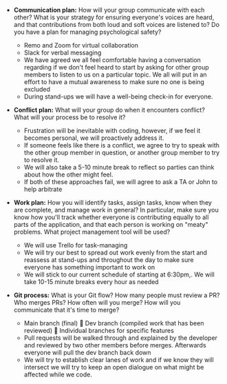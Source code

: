 - **Communication plan:** How will your group communicate with each other? What is your strategy for ensuring everyone's voices are heard, and that contributions from both loud and soft voices are listened to? Do you have a plan for managing psychological safety?
    - Remo and Zoom for virtual collaboration
    - Slack for verbal messaging
    - We have agreed we all feel comfortable having a conversation regarding if we don't feel heard to start by  asking for other group members to listen to us on a particular topic. We all will put in an effort to have a mutual awareness to make sure no one is being excluded
   - During stand-ups we will have a well-being check-in for everyone.
   
- **Conflict plan:** What will your group do when it encounters conflict? What will your process be to resolve it?
    - Frustration will be inevitable with coding, however, if we feel it becomes personal, we will proactively address it.
    - If someone feels like there is a conflict, we agree to try to speak with the other group member in question, or another group member to try to resolve it.
    - We will also take a 5-10 minute break to reflect so parties can think about how the other might feel.
    - If both of these approaches fail, we will agree to ask a TA or John to help arbitrate
    
- **Work plan:** How you will identify tasks, assign tasks, know when they are complete, and manage work in general? In particular, make sure you know how you'll track whether everyone is contributing equally to all parts of the application, and that each person is working on "meaty" problems. What project management tool will be used?
   - We will use Trello for task-managing
   - We will try our best to spread out work evenly from the start and reassess at stand-ups and throughout the day to make sure everyone has something important to work on
   - We will stick to our current schedule of starting at 6:30pm,. We will take 10-15 minute breaks every hour as needed
 
- **Git process:** What is your Git flow? How many people must review a PR? Who merges PRs? How often will you merge? How will you communicate that it's time to merge?
   - Main branch (final)  Dev branch (compiled work that has been reviewed)  Individual branches for specific features
   - Pull requests will be walked through and explained by the developer and reviewed by two other members before merges. Afterwards everyone will pull the dev branch back down
   - We will try to establish clear lanes of work and if we know they will intersect we will try to keep an open dialogue on what might be affected while we code.
